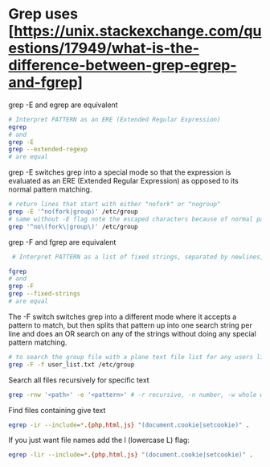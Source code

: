 # Grep uses [<https://unix.stackexchange.com/questions/17949/what-is-the-difference-between-grep-egrep-and-fgrep]>

grep -E and egrep are equivalent

```sh
# Interpret PATTERN as an ERE (Extended Regular Expression)
egrep
# and
grep -E
grep --extended-regexp
# are equal
```

grep -E switches grep into a special mode so that the expression is evaluated as an ERE (Extended Regular Expression) as opposed to its normal pattern matching.

```sh
# return lines that start with either "nofork" or "nogroup"
grep -E '^no(fork|group)' /etc/group
# same without -E flag note the escaped characters because of normal pattern matching
grep '^no\(fork\|group\)' /etc/group
```

grep -F and fgrep are equivalent

```sh
 # Interpret PATTERN as a list of fixed strings, separated by newlines, any of which is to be matched.

fgrep
# and
grep -F
grep --fixed-strings
# are equal
```

The -F switch switches grep into a different mode where it accepts a pattern to match, but then splits that pattern up into one search string per line and does an OR search on any of the strings without doing any special pattern matching.

```sh
# to search the group file with a plane text file list for any users listed in any group
grep -F -f user_list.txt /etc/group
```

Search all files recursively for specific text

```sh
grep -rnw '<path>' -e '<pattern>' # -r recursive, -n number, -w whole word
```

Find files containing give text

```sh
egrep -ir --include=*.{php,html,js} "(document.cookie|setcookie)" .
```

If you just want file names add the l (lowercase L) flag:

```sh
egrep -lir --include=*.{php,html,js} "(document.cookie|setcookie)" .
```
